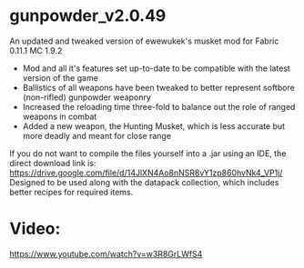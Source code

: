 # gunpowder_v2.0.49
An updated and tweaked version of ewewukek's musket mod for Fabric 0.11.1 MC 1.9.2

- Mod and all it's features set up-to-date to be compatible with the latest version of the game
- Ballistics of all weapons have been tweaked to better represent softbore (non-rifled) gunpowder weaponry
- Increased the reloading time three-fold to balance out the role of ranged weapons in combat
- Added a new weapon, the Hunting Musket, which is less accurate but more deadly and meant for close range

If you do not want to compile the files yourself into a .jar using an IDE,
the direct download link is: https://drive.google.com/file/d/14JlXN4Ao8nNSR8vY1zp860hvNk4_VP1j/
Designed to be used along with the datapack collection, which includes better recipes for required items.

# Video:
https://www.youtube.com/watch?v=w3R8GrLWfS4
